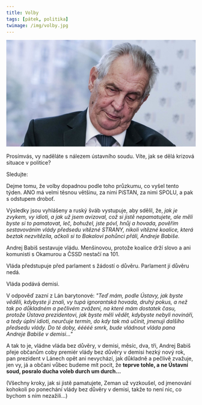 ```yaml
---
title: Volby
tags: [pátek, politika]
twimage: /img/volby.jpg
---
```


![cover](/img/volby.jpg)


Prosímvás, vy naděláte s nálezem ústavního soudu. Víte, jak se dělá krizová situace v politice?

Sledujte:

Dejme tomu, že volby dopadnou podle toho průzkumu, co vyšel tento týden. ANO má velmi těsnou většinu, za nimi PiSTAN, za nimi SPOLU, a pak s odstupem droboť.

Výsledky jsou vyhlášeny a ruský šváb vystupuje, aby sdělil, že, _jak je zvykem, vy idioti, a jak už jsem avizoval, což si jistě nepamatujete, ale měli byste si to pamatovat, leč, bohužel, jste póvl, hnůj a hovada, pověřím sestavováním vlády předsedu vítězné STRANY, nikoli vítězné koalice, která beztak nezvítězila, ačkoli si to Bakalovi pohůnci přáli, Andreje Babiše._

Andrej Babiš sestavuje vládu. Menšinovou, protože koalice drží slovo a ani komunisti s Okamurou a ČSSD nestačí na 101.

Vláda předstupuje před parlament s žádostí o důvěru. Parlament jí důvěru nedá.

Vláda podává demisi.

V odpověď zazní z Lán barytonové: _"Teď mám, podle Ústavy, jak byste věděli, kdybyste ji znali, vy tupá ignorantská hovada, druhý pokus, a než tak po důkladném a pečlivém zvážení, na které mám dostatek času, protože Ústava prezidentovi, jak byste měli vědět, kdybyste nebyli novináři, a tedy úplní idioti, neurčuje termín, do kdy tak má učinit, jmenuji dalšího předsedu vlády. Do té doby, ééééé smrk, bude vládnout vláda pana Andreje Babiše v demisi..."_

A tak to je, vládne vláda bez důvěry, v demisi, měsíc, dva, tři, Andrej Babiš přeje občanům coby premiér vlády bez důvěry v demisi hezký nový rok, pan prezident v Lánech opět ani nevychází, jak důkladně a pečlivě zvažuje, jen vy, já a občani vůbec budeme mít pocit, že **teprve tohle, a ne Ústavní soud, posralo ducha voleb durch um durch...**

(Všechny kroky, jak si jistě pamatujete, Zeman už vyzkoušel, od jmenování kohokoli po ponechání vlády bez důvěry v demisi, takže to není nic, co bychom s ním nezažili...)